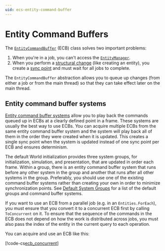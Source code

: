 ```yaml
---
uid: ecs-entity-command-buffer
---
```

# Entity Command Buffers

The [`EntityCommandBuffer`](xref:Unity.Entities.EntityCommandBuffer) (ECB) class solves two important problems:

1. When you're in a job, you can't access the [`EntityManager`](xref:Unity.Entities.EntityManager).
2. When you perform a [structural change](sync_points.md) (like creating an entity), you create a [sync point](sync_points.md) and must wait for all jobs to complete.

The `EntityCommandBuffer` abstraction allows you to queue up changes (from either a job or from the main thread) so that they can take effect later on the main thread.

## Entity command buffer systems
[Entity command buffer systems](xref:Unity.Entities.EntityCommandBufferSystem) allow you to play back the commands queued up in ECBs at a clearly defined point in a frame. These systems are usually the best way to use ECBs. You can acquire multiple ECBs from the same entity command buffer system and the system will play back all of them in the order they were created when it is updated. This creates a single sync point when the system is updated instead of one sync point per ECB and ensures determinism.

The default World initialization provides three system groups, for initialization, simulation, and presentation, that are updated in order each frame. Within a group, there is an entity command buffer system that runs before any other system in the group and another that runs after all other systems in the group. Preferably, you should use one of the existing command buffer systems rather than creating your own in order to minimize synchronization points. See [Default System Groups](system_update_order.md) for a list of the default groups and command buffer systems.

If you want to use an ECB from a parallel job (e.g. in an `Entities.ForEach`), you must ensure that you convert it to a concurrent ECB first by calling `ToConcurrent` on it. To ensure that the sequence of the commands in the ECB does not depend on how the work is distributed across jobs, you must also pass the index of the entity in the current query to each operation.

You can acquire and use an ECB like this:

[!code-cs[ecb_concurrent](../DocCodeSamples.Tests/EntityCommandBuffers.cs#ecb_concurrent)]